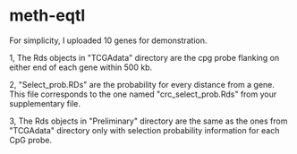 # meth-eqtl
For simplicity, I uploaded 10 genes for demonstration. 

1, The Rds objects in "TCGAdata" directory are the cpg probe flanking on either end of each gene within 500 kb. 

2, "Select_prob.RDs" are the probability for every distance from a gene. This file corresponds to the one named "crc_select_prob.Rds" from your supplementary file. 

3, The Rds objects in "Preliminary" directory are the same as the ones from "TCGAdata" directory only with selection probability information for each CpG probe.
